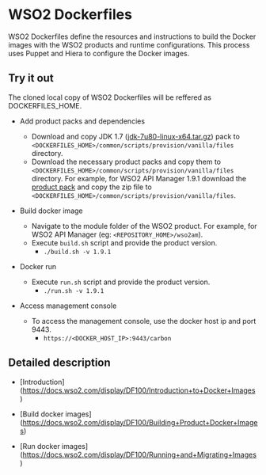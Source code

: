 # WSO2 Dockerfiles
WSO2 Dockerfiles define the resources and instructions to build the Docker images with the WSO2 products and runtime configurations. This process uses Puppet and Hiera to configure the Docker images.

## Try it out

The cloned local copy of WSO2 Dockerfiles will be reffered as DOCKERFILES_HOME.

* Add product packs and dependencies
    - Download and copy JDK 1.7 ([jdk-7u80-linux-x64.tar.gz](http://www.oracle.com/technetwork/java/javase/downloads/jdk7-downloads-1880260.html)) pack to `<DOCKERFILES_HOME>/common/scripts/provision/vanilla/files` directory.
    - Download the necessary product packs and copy them to `<DOCKERFILES_HOME>/common/scripts/provision/vanilla/files` directory. For example, for WSO2 API Manager 1.9.1 download the [product pack](http://wso2.com/products/api-manager/) and copy the zip file to `<DOCKERFILES_HOME>/common/scripts/provision/vanilla/files`.

* Build docker image
    - Navigate to the module folder of the WSO2 product. For example, for WSO2 API Manager (eg: `<REPOSITORY_HOME>/wso2am`).
    - Execute `build.sh` script and provide the product version. 
        + `./build.sh -v 1.9.1`

* Docker run
    - Execute `run.sh` script and provide the product version.
        + `./run.sh -v 1.9.1`

* Access management console
    -  To access the management console, use the docker host ip and port 9443.
        + `https://<DOCKER_HOST_IP>:9443/carbon`

## Detailed description

* [Introduction] (https://docs.wso2.com/display/DF100/Introduction+to+Docker+Images)

* [Build docker images] (https://docs.wso2.com/display/DF100/Building+Product+Docker+Images)

* [Run docker images] (https://docs.wso2.com/display/DF100/Running+and+Migrating+Images)
